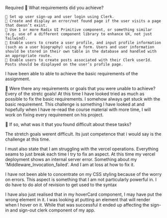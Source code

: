 Required
🎯 What requirements did you achieve?

    🎯 Set up user sign-up and user login using Clerk.
    🎯 Create and display an error/not found page if the user visits a page that doesn’t exist.
    🎯 Use 1 or more Radix UI Primitive component, or something similar (e.g. use of a different component library to enhance UX, not just Tailwind).
    🎯 Enable users to create a user profile, and input profile information (such as a user biography) using a form. Users and user information should be stored in their own table in the database and handled with an appropriate route.
    🎯 Enable users to create posts associated with their Clerk userId. Posts should be displayed on the user’s profile page.

I have been able to able to achieve the basic requirements of the assignment. 

🎯 Were there any requirements or goals that you were unable to achieve?
Every of the stretc goals! At this time I have looked tried as much as possible to fix the basic requirements. I somehow always get stuck with the basic requirement. This challenge is something I have looked at and hopefully when I have re-read the course material with more time, I will work on fixing every requirement on his project. 


🎯 If so, what was it that you found difficult about these tasks?

The stretch goals werent difficult. Its just competence that i would say is the challenge at this time. 


I must also state that I am struggling with the vercel operations. Everything seams to just break each time I try to fix an aspect. At this time my vercel deployment shows an internal server error. Something about my 'Middleware_Invocation_failed'. And I am at loss at how to fix it.

I have not been able to concentrate on my CSS styling because of the worry on errors. This aspect is something that I am not particularly powerful in. I do have to do alot of revision to get used to the syntax 



I have also just realised that in my hoverCard component, I may have put the wrong element in it. I was looking at putting an element that will render when I hover on it. While that was successful it ended up affecting the sign-in and sign-out clerk component of my app. 


